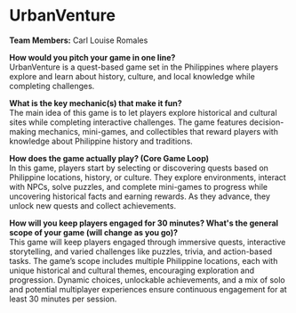 # UrbanVenture

**Team Members:** Carl Louise Romales

**How would you pitch your game in one line?**  
UrbanVenture is a quest-based game set in the Philippines where players explore and learn about history, culture, and local knowledge while completing challenges.

**What is the key mechanic(s) that make it fun?**  
The main idea of this game is to let players explore historical and cultural sites while completing interactive challenges. The game features decision-making mechanics, mini-games, and collectibles that reward players with knowledge about Philippine history and traditions. 

**How does the game actually play? (Core Game Loop)**  
In this game, players start by selecting or discovering quests based on Philippine locations, history, or culture. They explore environments, interact with NPCs, solve puzzles, and complete mini-games to progress while uncovering historical facts and earning rewards. As they advance, they unlock new quests and collect achievements.

**How will you keep players engaged for 30 minutes? What's the general scope of your game (will change as you go)?**  
This game will keep players engaged through immersive quests, interactive storytelling, and varied challenges like puzzles, trivia, and action-based tasks. The game’s scope includes multiple Philippine locations, each with unique historical and cultural themes, encouraging exploration and progression. Dynamic choices, unlockable achievements, and a mix of solo and potential multiplayer experiences ensure continuous engagement for at least 30 minutes per session.
